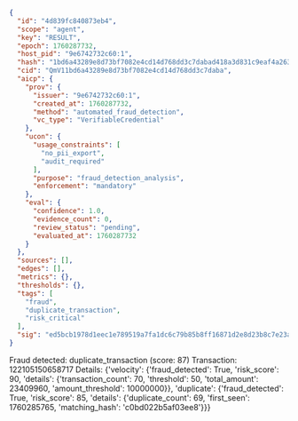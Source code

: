 ```json
{
  "id": "4d839fc840873eb4",
  "scope": "agent",
  "key": "RESULT",
  "epoch": 1760287732,
  "host_pid": "9e6742732c60:1",
  "hash": "1bd6a43289e8d73bf7082e4cd14d768dd3c7dabad418a3d831c9eaf4a263af42",
  "cid": "QmV11bd6a43289e8d73bf7082e4cd14d768dd3c7daba",
  "aicp": {
    "prov": {
      "issuer": "9e6742732c60:1",
      "created_at": 1760287732,
      "method": "automated_fraud_detection",
      "vc_type": "VerifiableCredential"
    },
    "ucon": {
      "usage_constraints": [
        "no_pii_export",
        "audit_required"
      ],
      "purpose": "fraud_detection_analysis",
      "enforcement": "mandatory"
    },
    "eval": {
      "confidence": 1.0,
      "evidence_count": 0,
      "review_status": "pending",
      "evaluated_at": 1760287732
    }
  },
  "sources": [],
  "edges": [],
  "metrics": {},
  "thresholds": {},
  "tags": [
    "fraud",
    "duplicate_transaction",
    "risk_critical"
  ],
  "sig": "ed5bcb1978d1eec1e789519a7fa1dc6c79b85b8ff16871d2e8d23b8c7e23af50"
}
```

Fraud detected: duplicate_transaction (score: 87)
Transaction: 122105150658717
Details: {'velocity': {'fraud_detected': True, 'risk_score': 90, 'details': {'transaction_count': 70, 'threshold': 50, 'total_amount': 23409960, 'amount_threshold': 10000000}}, 'duplicate': {'fraud_detected': True, 'risk_score': 85, 'details': {'duplicate_count': 69, 'first_seen': 1760285765, 'matching_hash': 'c0bd022b5af03ee8'}}}